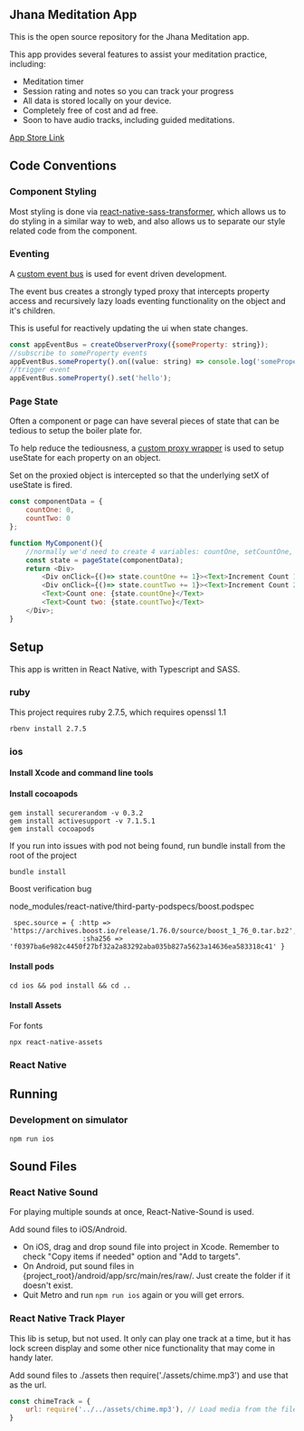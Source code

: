 ## Jhana Meditation App
This is the open source repository for the Jhana Meditation app.

This app provides several features to assist your meditation practice, including:
- Meditation timer
- Session rating and notes so you can track your progress
- All data is stored locally on your device.
- Completely free of cost and ad free.
- Soon to have audio tracks, including guided meditations.

[App Store Link](https://apps.apple.com/us/app/jhana-meditation/id6444243938)

## Code Conventions

### Component Styling
Most styling is done via [react-native-sass-transformer](https://github.com/kristerkari/react-native-sass-transformer), which allows us to do styling in a similar way to web, and also allows us to separate our style related code from the component.

### Eventing
A [custom event bus](https://github.com/jasonmcaffee/meditation/blob/master/src/services/EventBus.ts) is used for event driven development.

The event bus creates a strongly typed proxy that intercepts property access and recursively lazy loads eventing functionality on the object and it's children.

This is useful for reactively updating the ui when state changes.

```javascript
const appEventBus = createObserverProxy({someProperty: string});
//subscribe to someProperty events
appEventBus.someProperty().on((value: string) => console.log('someProperty changed: ${value}'));
//trigger event
appEventBus.someProperty().set('hello');
```

### Page State
Often a component or page can have several pieces of state that can be tedious to setup the boiler plate for.

To help reduce the tediousness, a [custom proxy wrapper](https://github.com/jasonmcaffee/meditation/blob/master/src/react-utils/proxyUseState.ts) is used to setup useState for each property on an object.

Set on the proxied object is intercepted so that the underlying setX of useState is fired.

```javascript
const componentData = {
    countOne: 0,
    countTwo: 0
};

function MyComponent(){
    //normally we'd need to create 4 variables: countOne, setCountOne, countTwo, setCountTwo, but with pageState, we can simply do:
    const state = pageState(componentData);
    return <Div>
        <Div onClick={()=> state.countOne += 1}><Text>Increment Count 1</Text></Div>
        <Div onClick={()=> state.countTwo += 1}><Text>Increment Count 2</Text></Div>
        <Text>Count one: {state.countOne}</Text>
        <Text>Count two: {state.countTwo}</Text>
    </Div>;
}
```

## Setup
This app is written in React Native, with Typescript and SASS.

### ruby
This project requires ruby 2.7.5, which requires openssl 1.1

```shell
rbenv install 2.7.5
```

### ios
#### Install Xcode and command line tools
#### Install cocoapods
```shell
gem install securerandom -v 0.3.2
gem install activesupport -v 7.1.5.1
gem install cocoapods
```

If you run into issues with pod not being found, run bundle install from the root of the project
```shell
bundle install
```

Boost verification bug

node_modules/react-native/third-party-podspecs/boost.podspec
```
 spec.source = { :http => 'https://archives.boost.io/release/1.76.0/source/boost_1_76_0.tar.bz2',
                  :sha256 => 'f0397ba6e982c4450f27bf32a2a83292aba035b827a5623a14636ea583318c41' }
```
#### Install pods
```shell
cd ios && pod install && cd ..
```

#### Install Assets
For fonts
```shell
npx react-native-assets
```
### React Native

## Running
### Development on simulator
```shell
npm run ios
```

## Sound Files

### React Native Sound
For playing multiple sounds at once, React-Native-Sound is used.

Add sound files to iOS/Android.
- On iOS, drag and drop sound file into project in Xcode. Remember to check "Copy items if needed" option and "Add to targets".
- On Android, put sound files in {project_root}/android/app/src/main/res/raw/. Just create the folder if it doesn't exist.
- Quit Metro and run `npm run ios` again or you will get errors.

### React Native Track Player
This lib is setup, but not used.  It only can play one track at a time, but it has lock screen display and some other nice functionality that may come in handy later.

Add sound files to ./assets then require('./assets/chime.mp3') and use that as the url.

```javascript
const chimeTrack = {
    url: require('../../assets/chime.mp3'), // Load media from the file system.  No spaces allowed!
}
```

